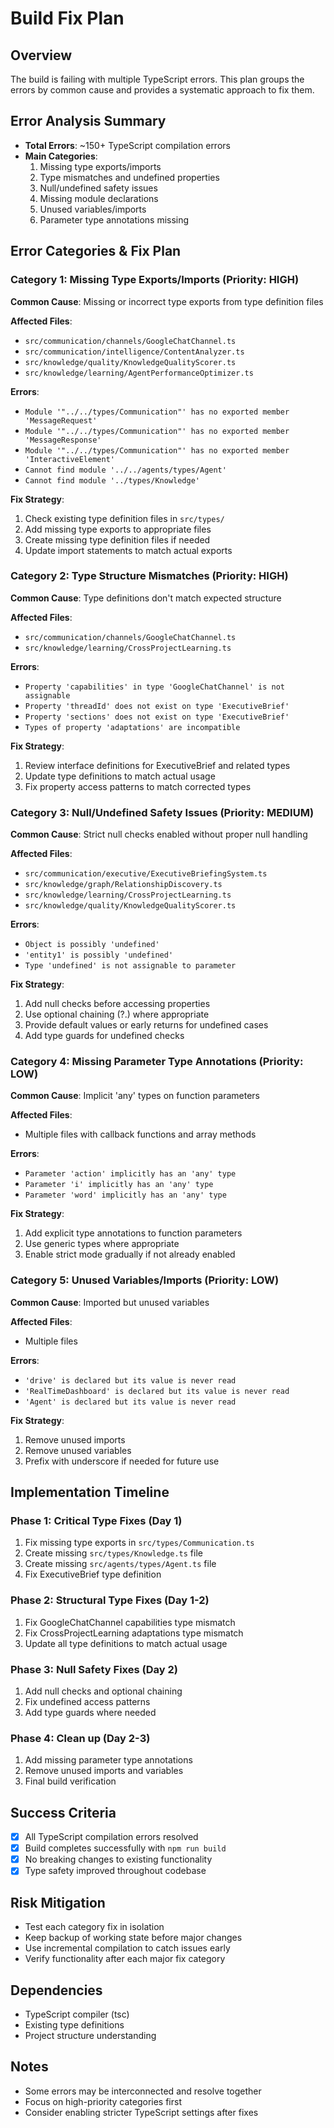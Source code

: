 # Build Fix Plan

## Overview
The build is failing with multiple TypeScript errors. This plan groups the errors by common cause and provides a systematic approach to fix them.

## Error Analysis Summary
- **Total Errors**: ~150+ TypeScript compilation errors
- **Main Categories**: 
  1. Missing type exports/imports
  2. Type mismatches and undefined properties
  3. Null/undefined safety issues
  4. Missing module declarations
  5. Unused variables/imports
  6. Parameter type annotations missing

## Error Categories & Fix Plan

### Category 1: Missing Type Exports/Imports (Priority: HIGH)
**Common Cause**: Missing or incorrect type exports from type definition files

**Affected Files**:
- `src/communication/channels/GoogleChatChannel.ts`
- `src/communication/intelligence/ContentAnalyzer.ts`
- `src/knowledge/quality/KnowledgeQualityScorer.ts`
- `src/knowledge/learning/AgentPerformanceOptimizer.ts`

**Errors**:
- `Module '"../../types/Communication"' has no exported member 'MessageRequest'`
- `Module '"../../types/Communication"' has no exported member 'MessageResponse'`
- `Module '"../../types/Communication"' has no exported member 'InteractiveElement'`
- `Cannot find module '../../agents/types/Agent'`
- `Cannot find module '../types/Knowledge'`

**Fix Strategy**:
1. Check existing type definition files in `src/types/`
2. Add missing type exports to appropriate files
3. Create missing type definition files if needed
4. Update import statements to match actual exports

### Category 2: Type Structure Mismatches (Priority: HIGH)
**Common Cause**: Type definitions don't match expected structure

**Affected Files**:
- `src/communication/channels/GoogleChatChannel.ts`
- `src/knowledge/learning/CrossProjectLearning.ts`

**Errors**:
- `Property 'capabilities' in type 'GoogleChatChannel' is not assignable`
- `Property 'threadId' does not exist on type 'ExecutiveBrief'`
- `Property 'sections' does not exist on type 'ExecutiveBrief'`
- `Types of property 'adaptations' are incompatible`

**Fix Strategy**:
1. Review interface definitions for ExecutiveBrief and related types
2. Update type definitions to match actual usage
3. Fix property access patterns to match corrected types

### Category 3: Null/Undefined Safety Issues (Priority: MEDIUM)
**Common Cause**: Strict null checks enabled without proper null handling

**Affected Files**:
- `src/communication/executive/ExecutiveBriefingSystem.ts`
- `src/knowledge/graph/RelationshipDiscovery.ts`
- `src/knowledge/learning/CrossProjectLearning.ts`
- `src/knowledge/quality/KnowledgeQualityScorer.ts`

**Errors**:
- `Object is possibly 'undefined'`
- `'entity1' is possibly 'undefined'`
- `Type 'undefined' is not assignable to parameter`

**Fix Strategy**:
1. Add null checks before accessing properties
2. Use optional chaining (?.) where appropriate
3. Provide default values or early returns for undefined cases
4. Add type guards for undefined checks

### Category 4: Missing Parameter Type Annotations (Priority: LOW)
**Common Cause**: Implicit 'any' types on function parameters

**Affected Files**:
- Multiple files with callback functions and array methods

**Errors**:
- `Parameter 'action' implicitly has an 'any' type`
- `Parameter 'i' implicitly has an 'any' type`
- `Parameter 'word' implicitly has an 'any' type`

**Fix Strategy**:
1. Add explicit type annotations to function parameters
2. Use generic types where appropriate
3. Enable strict mode gradually if not already enabled

### Category 5: Unused Variables/Imports (Priority: LOW)
**Common Cause**: Imported but unused variables

**Affected Files**:
- Multiple files

**Errors**:
- `'drive' is declared but its value is never read`
- `'RealTimeDashboard' is declared but its value is never read`
- `'Agent' is declared but its value is never read`

**Fix Strategy**:
1. Remove unused imports
2. Remove unused variables
3. Prefix with underscore if needed for future use

## Implementation Timeline

### Phase 1: Critical Type Fixes (Day 1)
1. Fix missing type exports in `src/types/Communication.ts`
2. Create missing `src/types/Knowledge.ts` file
3. Create missing `src/agents/types/Agent.ts` file
4. Fix ExecutiveBrief type definition

### Phase 2: Structural Type Fixes (Day 1-2)
1. Fix GoogleChatChannel capabilities type mismatch
2. Fix CrossProjectLearning adaptations type mismatch
3. Update all type definitions to match actual usage

### Phase 3: Null Safety Fixes (Day 2)
1. Add null checks and optional chaining
2. Fix undefined access patterns
3. Add type guards where needed

### Phase 4: Clean up (Day 2-3)
1. Add missing parameter type annotations
2. Remove unused imports and variables
3. Final build verification

## Success Criteria
- [x] All TypeScript compilation errors resolved
- [x] Build completes successfully with `npm run build`
- [x] No breaking changes to existing functionality
- [x] Type safety improved throughout codebase

## Risk Mitigation
- Test each category fix in isolation
- Keep backup of working state before major changes
- Use incremental compilation to catch issues early
- Verify functionality after each major fix category

## Dependencies
- TypeScript compiler (tsc)
- Existing type definitions
- Project structure understanding

## Notes
- Some errors may be interconnected and resolve together
- Focus on high-priority categories first
- Consider enabling stricter TypeScript settings after fixes